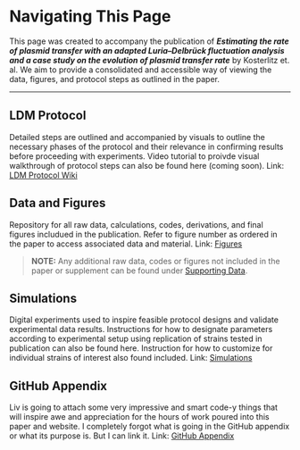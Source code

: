 # Navigating This Page 

This page was created to accompany the publication of **_Estimating the rate of plasmid transfer with an adapted Luria–Delbrück fluctuation analysis and a case study on the evolution of plasmid transfer rate_** by Kosterlitz et. al. We aim to provide a consolidated and accessible way of viewing the data, figures, and protocol steps as outlined in the paper. 
_________________________________________
## **LDM Protocol**  
Detailed steps are outlined and accompanied by visuals to outline the necessary phases of the protocol and their relevance in confirming results before proceeding with experiments. Video tutorial to proivde visual walkthrough of protocol steps can also be found here (coming soon). 
Link: [LDM Protocol Wiki](https://github.com/livkosterlitz/LDM/wiki/Welcome-to-the-LDM-Protocol-Wiki!) 
## **Data and Figures** 
Repository for all raw data, calculations, codes, derivations, and final figures includued in the publication. Refer to figure number as ordered in the paper to access associated data and material. Link: [Figures](https://github.com/livkosterlitz/LDM/tree/main/Figures)
  > **NOTE:** Any additional raw data, codes or figures not included in the paper or supplement can be found under [Supporting Data](https://github.com/livkosterlitz/LDM/tree/main/Supporting_data).  

## **Simulations**
Digital experiments used to inspire feasible protocol designs and validate experimental data results. Instructions for how to designate parameters according to experimental setup using replication of strains tested in publication can also be found here. Instruction for how to customize for individual strains of interest also found included. Link: [Simulations](https://github.com/livkosterlitz/LDM/tree/main/Simulations)

## **GitHub Appendix**
Liv is going to attach some very impressive and smart code-y things that will inspire awe and appreciation for the hours of work poured into this paper and website. I completely forgot what is going in the GitHub appendix or what its purpose is. But I can link it.  Link: [GitHub Appendix](https://github.com/livkosterlitz/LDM/tree/main/Github_Appendix)





